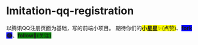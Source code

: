 # Imitation-qq-registration
以腾讯QQ注册页面为基础，写的前端小项目。
期待你们的<span style="background-color:yellow"><b>小星星</b>✨(点赞)</span>、<span style="background-color:blue"><b>fork😂</b></span>、<span style="background-color:green"><b>follow</b>💋(关注)</span>
